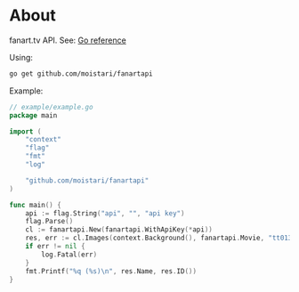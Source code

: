 # About

fanart.tv API. See: [Go reference](https://pkg.go.dev/github.com/moistari/fanartapi)

Using:

```sh
go get github.com/moistari/fanartapi
```

Example:

```go
// example/example.go
package main

import (
	"context"
	"flag"
	"fmt"
	"log"

	"github.com/moistari/fanartapi"
)

func main() {
	api := flag.String("api", "", "api key")
	flag.Parse()
	cl := fanartapi.New(fanartapi.WithApiKey(*api))
	res, err := cl.Images(context.Background(), fanartapi.Movie, "tt0137523")
	if err != nil {
		log.Fatal(err)
	}
	fmt.Printf("%q (%s)\n", res.Name, res.ID())
}
```
